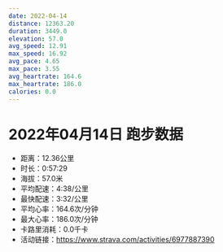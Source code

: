 ```yaml
---
date: 2022-04-14
distance: 12363.20
duration: 3449.0
elevation: 57.0
avg_speed: 12.91
max_speed: 16.92
avg_pace: 4.65
max_pace: 3.55
avg_heartrate: 164.6
max_heartrate: 186.0
calories: 0.0
---
```


# 2022年04月14日 跑步数据

- 距离：12.36公里
- 时长：0:57:29
- 海拔：57.0米
- 平均配速：4:38/公里
- 最快配速：3:32/公里
- 平均心率：164.6次/分钟
- 最大心率：186.0次/分钟
- 卡路里消耗：0.0千卡
- 活动链接：https://www.strava.com/activities/6977887390
